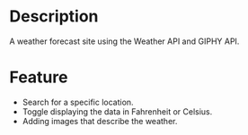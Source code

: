 # Description

A weather forecast site using the Weather API and GIPHY API.

# Feature

- Search for a specific location.
- Toggle displaying the data in Fahrenheit or Celsius.
- Adding images that describe the weather.
